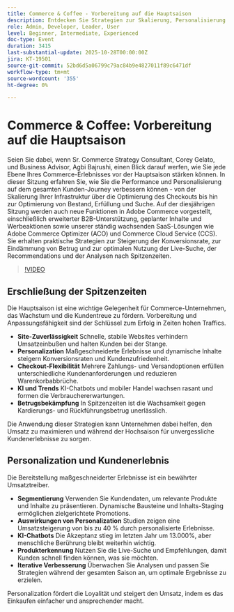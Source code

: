 ```yaml
---
title: Commerce & Coffee - Vorbereitung auf die Hauptsaison
description: Entdecken Sie Strategien zur Skalierung, Personalisierung und Optimierung Ihres Commerce-Erlebnisses mit Adobe Commerce - einschließlich B2B-, SaaS-Tools, Suche und Analysen nach Spitzen.
role: Admin, Developer, Leader, User
level: Beginner, Intermediate, Experienced
doc-type: Event
duration: 3415
last-substantial-update: 2025-10-28T00:00:00Z
jira: KT-19501
source-git-commit: 52bd6d5a06799c79ac84b9e4827011f89c6471df
workflow-type: tm+mt
source-wordcount: '355'
ht-degree: 0%

---
```



# Commerce &amp; Coffee: Vorbereitung auf die Hauptsaison

Seien Sie dabei, wenn Sr. Commerce Strategy Consultant, Corey Gelato, und Business Advisor, Agbi Bajrushi, einen Blick darauf werfen, wie Sie jede Ebene Ihres Commerce-Erlebnisses vor der Hauptsaison stärken können. In dieser Sitzung erfahren Sie, wie Sie die Performance und Personalisierung auf dem gesamten Kunden-Journey verbessern können - von der Skalierung Ihrer Infrastruktur über die Optimierung des Checkouts bis hin zur Optimierung von Bestand, Erfüllung und Suche. Auf der diesjährigen Sitzung werden auch neue Funktionen in Adobe Commerce vorgestellt, einschließlich erweiterter B2B-Unterstützung, geplanter Inhalte und Werbeaktionen sowie unserer ständig wachsenden SaaS-Lösungen wie Adobe Commerce Optimizer (ACO) und Commerce Cloud Service (CCS). Sie erhalten praktische Strategien zur Steigerung der Konversionsrate, zur Eindämmung von Betrug und zur optimalen Nutzung der Live-Suche, der Recommendations und der Analysen nach Spitzenzeiten.

>[!VIDEO](https://video.tv.adobe.com/v/3476272/?learn=on&enablevpops)

## Erschließung der Spitzenzeiten

Die Hauptsaison ist eine wichtige Gelegenheit für Commerce-Unternehmen, das Wachstum und die Kundentreue zu fördern. Vorbereitung und Anpassungsfähigkeit sind der Schlüssel zum Erfolg in Zeiten hohen Traffics.

* **Site-Zuverlässigkeit** Schnelle, stabile Websites verhindern Umsatzeinbußen und halten Kunden bei der Stange.
* **Personalization** Maßgeschneiderte Erlebnisse und dynamische Inhalte steigern Konversionsraten und Kundenzufriedenheit.
* **Checkout-Flexibilität** Mehrere Zahlungs- und Versandoptionen erfüllen unterschiedliche Kundenanforderungen und reduzieren Warenkorbabbrüche.
* **KI und Trends** KI-Chatbots und mobiler Handel wachsen rasant und formen die Verbrauchererwartungen.
* **Betrugsbekämpfung** In Spitzenzeiten ist die Wachsamkeit gegen Kardierungs- und Rückführungsbetrug unerlässlich.

Die Anwendung dieser Strategien kann Unternehmen dabei helfen, den Umsatz zu maximieren und während der Hochsaison für unvergessliche Kundenerlebnisse zu sorgen.

## Personalization und Kundenerlebnis

Die Bereitstellung maßgeschneiderter Erlebnisse ist ein bewährter Umsatztreiber.

* **Segmentierung** Verwenden Sie Kundendaten, um relevante Produkte und Inhalte zu präsentieren. Dynamische Bausteine und Inhalts-Staging ermöglichen zielgerichtete Promotions.
* **Auswirkungen von Personalization** Studien zeigen eine Umsatzsteigerung von bis zu 40 % durch personalisierte Erlebnisse.
* **KI-Chatbots** Die Akzeptanz stieg im letzten Jahr um 13.000%, aber menschliche Berührung bleibt weiterhin wichtig.
* **Produkterkennung** Nutzen Sie die Live-Suche und Empfehlungen, damit Kunden schnell finden können, was sie möchten.
* **Iterative Verbesserung** Überwachen Sie Analysen und passen Sie Strategien während der gesamten Saison an, um optimale Ergebnisse zu erzielen.

Personalization fördert die Loyalität und steigert den Umsatz, indem es das Einkaufen einfacher und ansprechender macht.

